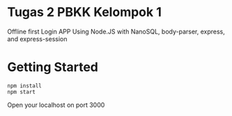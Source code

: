 ﻿# Tugas 2 PBKK Kelompok 1
Offline first Login APP
Using Node.JS with NanoSQL, body-parser, express, and express-session


# Getting Started


    npm install
    npm start
Open your localhost on port 3000

